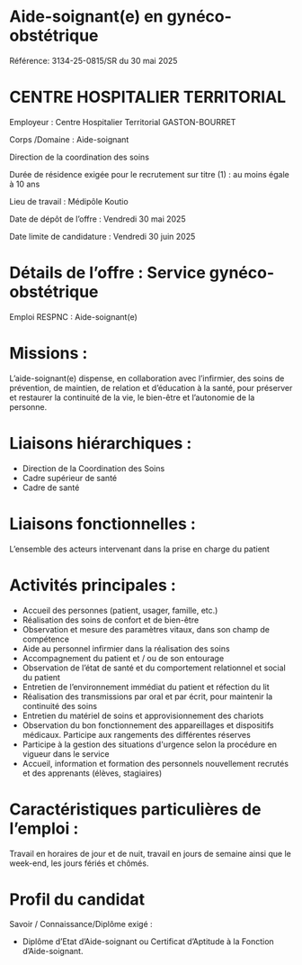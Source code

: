 # Aide-soignant(e) en gynéco-obstétrique

Référence: 3134-25-0815/SR du 30 mai 2025

# CENTRE HOSPITALIER TERRITORIAL

Employeur : Centre Hospitalier Territorial GASTON-BOURRET

Corps /Domaine : Aide-soignant

Direction de la coordination des soins

Durée de résidence exigée pour le recrutement sur titre (1) : au moins égale à 10 ans

Lieu de travail : Médipôle Koutio

Date de dépôt de l’offre : Vendredi 30 mai 2025

Date limite de candidature : Vendredi 30 juin 2025

# Détails de l’offre : Service gynéco-obstétrique

Emploi RESPNC : Aide-soignant(e)

# Missions :

L’aide-soignant(e) dispense, en collaboration avec l’infirmier, des soins de prévention, de maintien, de relation et d’éducation à la santé, pour préserver et restaurer la continuité de la vie, le bien-être et l’autonomie de la personne.

# Liaisons hiérarchiques :

- Direction de la Coordination des Soins
- Cadre supérieur de santé
- Cadre de santé

# Liaisons fonctionnelles :

L’ensemble des acteurs intervenant dans la prise en charge du patient

# Activités principales :

- Accueil des personnes (patient, usager, famille, etc.)
- Réalisation des soins de confort et de bien-être
- Observation et mesure des paramètres vitaux, dans son champ de compétence
- Aide au personnel infirmier dans la réalisation des soins
- Accompagnement du patient et / ou de son entourage
- Observation de l’état de santé et du comportement relationnel et social du patient
- Entretien de l’environnement immédiat du patient et réfection du lit
- Réalisation des transmissions par oral et par écrit, pour maintenir la continuité des soins
- Entretien du matériel de soins et approvisionnement des chariots
- Observation du bon fonctionnement des appareillages et dispositifs médicaux. Participe aux rangements des différentes réserves
- Participe à la gestion des situations d'urgence selon la procédure en vigueur dans le service
- Accueil, information et formation des personnels nouvellement recrutés et des apprenants (élèves, stagiaires)

# Caractéristiques particulières de l’emploi :

Travail en horaires de jour et de nuit, travail en jours de semaine ainsi que le week-end, les jours fériés et chômés.

# Profil du candidat

Savoir / Connaissance/Diplôme exigé :

- Diplôme d’Etat d’Aide-soignant ou Certificat d’Aptitude à la Fonction d’Aide-soignant.